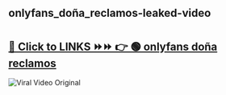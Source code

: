 
 ## onlyfans_doña_reclamos-leaked-video 

# <h2><a href="https://clipsfans.com/onlyfans_doña_reclamos&ref=git">🔗 Click to LINKS ⏩⏩ 👉 🟢 onlyfans doña reclamos </a></h2>

<a href="https://clipsfans.com/onlyfans_doña_reclamos&ref=git" rel="nofollow" data-target="animated-image.originalLink"><img src="https://i.ibb.co.com/xMMVF88/686577567.gif" alt="Viral Video Original" style="max-width: 100%; display: inline-block;" data-target="animated-image.originalImage"></a>
